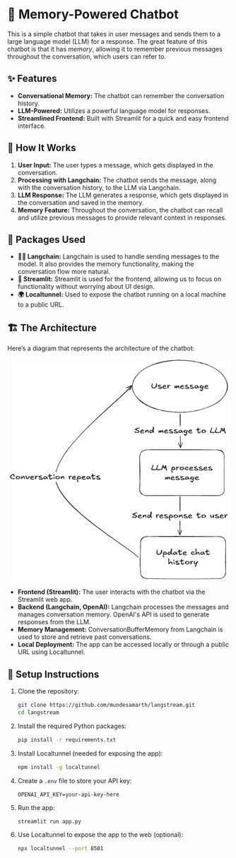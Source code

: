 # 🧠 Memory-Powered Chatbot

This is a simple chatbot that takes in user messages and sends them to a large language model (LLM) for a response. The great feature of this chatbot is that it has *memory*, allowing it to remember previous messages throughout the conversation, which users can refer to.

## ✨ Features

- **Conversational Memory:** The chatbot can remember the conversation history.
- **LLM-Powered:** Utilizes a powerful language model for responses.
- **Streamlined Frontend:** Built with Streamlit for a quick and easy frontend interface.

## 🚀 How It Works

1. **User Input:** The user types a message, which gets displayed in the conversation.
2. **Processing with Langchain:** The chatbot sends the message, along with the conversation history, to the LLM via Langchain.
3. **LLM Response:** The LLM generates a response, which gets displayed in the conversation and saved in the memory.
4. **Memory Feature:** Throughout the conversation, the chatbot can recall and utilize previous messages to provide relevant context in responses.

## 🧰 Packages Used

- **🦜🔗 Langchain:** Langchain is used to handle sending messages to the model. It also provides the memory functionality, making the conversation flow more natural.
- **🤖 Streamlit:** Streamlit is used for the frontend, allowing us to focus on functionality without worrying about UI design.
- **🌍 Localtunnel:** Used to expose the chatbot running on a local machine to a public URL.

## 🏗️ The Architecture

Here’s a diagram that represents the architecture of the chatbot:

![Architecture Diagram](assets/Architecture.png)


- **Frontend (Streamlit):** The user interacts with the chatbot via the Streamlit web app.
- **Backend (Langchain, OpenAI):** Langchain processes the messages and manages conversation memory. OpenAI's API is used to generate responses from the LLM.
- **Memory Management:** ConversationBufferMemory from Langchain is used to store and retrieve past conversations.
- **Local Deployment:** The app can be accessed locally or through a public URL using Localtunnel.

## 🔧 Setup Instructions

1. Clone the repository:
    ```bash
    git clone https://github.com/mundesamarth/langstream.git
    cd langstream
    ```

2. Install the required Python packages:
    ```bash
    pip install -r requirements.txt
    ```

3. Install Localtunnel (needed for exposing the app):
    ```bash
    npm install -g localtunnel
    ```

4. Create a `.env` file to store your API key:
    ```
    OPENAI_API_KEY=your-api-key-here
    ```

5. Run the app:
    ```bash
    streamlit run app.py
    ```

6. Use Localtunnel to expose the app to the web (optional):
    ```bash
    npx localtunnel --port 8501
    ```
